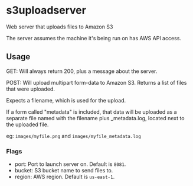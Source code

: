 # s3uploadserver
Web server that uploads files to Amazon S3

The server assumes the machine it's being run on has AWS API access.

## Usage

GET: Will always return 200, plus a message about the server.

POST: Will upload multipart form-data to Amazon S3. Returns a list of files that were uploaded.

Expects a filename, which is used for the upload.

If a form called "metadata" is included, that data will be uploaded as a separate file named with the filename plus _metadata.log, located next to the uploaded file.

eg: `images/myfile.png` and `images/myfile_metadata.log`

### Flags

- port: Port to launch server on. Default is `8081`.
- bucket: S3 bucket name to send files to.
- region: AWS region. Default is `us-east-1`.
